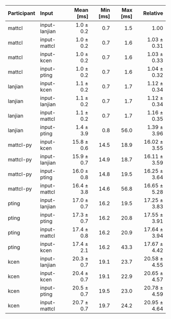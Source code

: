 | Participant | Input | Mean [ms] | Min [ms] | Max [ms] | Relative |
|:---|:---|---:|---:|---:|---:|
| mattcl | input-lanjian | 1.0 ± 0.2 | 0.7 | 1.5 | 1.00 |
| mattcl | input-mattcl | 1.0 ± 0.2 | 0.7 | 1.6 | 1.03 ± 0.31 |
| mattcl | input-kcen | 1.0 ± 0.2 | 0.7 | 1.6 | 1.03 ± 0.33 |
| mattcl | input-pting | 1.0 ± 0.2 | 0.7 | 1.6 | 1.04 ± 0.32 |
| lanjian | input-kcen | 1.1 ± 0.2 | 0.7 | 1.7 | 1.12 ± 0.34 |
| lanjian | input-lanjian | 1.1 ± 0.2 | 0.7 | 1.7 | 1.12 ± 0.34 |
| lanjian | input-mattcl | 1.1 ± 0.2 | 0.7 | 1.7 | 1.16 ± 0.35 |
| lanjian | input-pting | 1.4 ± 3.9 | 0.8 | 56.0 | 1.39 ± 3.96 |
| mattcl-py | input-kcen | 15.8 ± 0.6 | 14.5 | 18.9 | 16.02 ± 3.55 |
| mattcl-py | input-lanjian | 15.9 ± 0.7 | 14.9 | 18.7 | 16.11 ± 3.59 |
| mattcl-py | input-pting | 16.0 ± 0.8 | 14.8 | 19.5 | 16.25 ± 3.64 |
| mattcl-py | input-mattcl | 16.4 ± 3.8 | 14.6 | 56.8 | 16.65 ± 5.28 |
| pting | input-lanjian | 17.0 ± 0.7 | 16.2 | 19.5 | 17.25 ± 3.83 |
| pting | input-pting | 17.3 ± 0.7 | 16.2 | 20.8 | 17.55 ± 3.91 |
| pting | input-mattcl | 17.4 ± 0.8 | 16.2 | 20.9 | 17.64 ± 3.94 |
| pting | input-kcen | 17.4 ± 2.1 | 16.2 | 43.3 | 17.67 ± 4.42 |
| kcen | input-lanjian | 20.3 ± 0.7 | 19.1 | 23.7 | 20.58 ± 4.55 |
| kcen | input-kcen | 20.4 ± 0.7 | 19.1 | 22.9 | 20.65 ± 4.57 |
| kcen | input-pting | 20.5 ± 0.7 | 19.5 | 23.0 | 20.78 ± 4.59 |
| kcen | input-mattcl | 20.7 ± 0.7 | 19.7 | 24.2 | 20.95 ± 4.64 |
